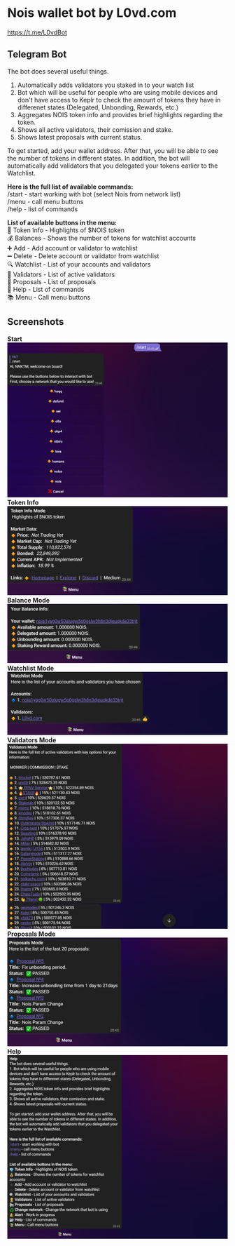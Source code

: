 # Nois wallet bot by L0vd.com

https://t.me/L0vdBot

## Telegram Bot
The bot does several useful things.
1. Automatically adds validators you staked in to your watch list
2. Bot which will be useful for people who are using mobile devices and don't have access to Keplr to check the amount of tokens they have in differenet states (Delegated, Unbonding, Rewards, etc.)
3. Aggregates NOIS token info and provides brief highlights regarding the token.
4. Shows all active validators, their comission and stake.
5. Shows latest proposals with current status.

To get started, add your wallet address. After that, you will be able to see the number of tokens in different states. In addition, the bot will automatically add validators that you delegated your tokens earlier to the Watchlist.

**Here is the full list of available commands:**  
/start - start working with bot (select Nois from network list)  
/menu - call menu buttons  
/help - list of commands  

**List of available buttons in the menu:**  
💎 Token Info - Highlights of $NOIS token  
💰 Balances - Shows the number of tokens for watchlist accounts  
➕ Add - Add account or validator to watchlist  
➖ Delete - Delete account or validator from watchlist  
🔍 Watchlist - List of your accounts and validators  
👷 Validators - List of active validators  
📢 Proposals - List of proposals  
📂 Help - List of commands  
📚 Menu - Call menu buttons  


## Screenshots
**Start**  
![Screenshot](https://github.com/L0vd/screenshots/blob/main/nois/start.png)  
**Token Info**  
![Screenshot](https://github.com/L0vd/screenshots/blob/main/nois/token_info.png?raw=true)  
**Balance Mode**  
![Screenshot](https://github.com/L0vd/screenshots/blob/main/nois/balance.png?raw=true)  
**Watchlist Mode**  
![Screenshot](https://github.com/L0vd/screenshots/blob/main/nois/watchlist.png?raw=true) 
**Validators Mode**  
![Screenshot](https://github.com/L0vd/screenshots/blob/main/nois/validators.png)  
**Proposals Mode**  
![Screenshot](https://github.com/L0vd/screenshots/blob/main/nois/proposals.png?raw=true)  
**Help**  
![Screenshot](https://github.com/L0vd/screenshots/blob/main/nois/help.png?raw=true)
